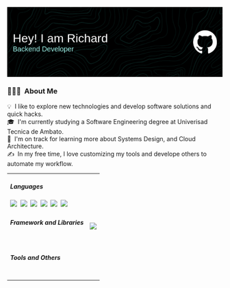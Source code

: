 <img alt="Night Coding" src="https://raw.githubusercontent.com/noesrichard/portfolio/master/src/assets/github-header-image.png" width="900" align="center"/>
<br>

<div>
</div>

### 👨🏻‍💻 &nbsp;About Me

💡 &nbsp;I like to explore new technologies and develop software solutions and quick hacks.\
🎓 &nbsp;I'm currently studying a Software Engineering degree at Univerisad Tecnica de Ambato.\
🌱 &nbsp;I'm on track for learning more about Systems Design, and Cloud Architecture.\
✍️ &nbsp;In my free time, I love customizing my tools and develope others to automate my workflow.

<table>
  <tr>
        <td>
            <h5>Languages</h5>
            <div>
            <img src="https://img.shields.io/badge/-Python-000000?style=flat&logo=python"/>&nbsp;
            <img src="https://img.shields.io/badge/-JavaScript-000000?style=flat&logo=javascript"/>&nbsp;
            <img src="https://img.shields.io/badge/Java-000000?style=flat&logo=openjdk&logoColor=FFA518"/>&nbsp;
            <img src="https://img.shields.io/badge/-HTML-000000?style=flat&logo=HTML5"/>&nbsp;
            <img src="https://img.shields.io/badge/-CSS-000000?style=flat&logo=CSS3&logoColor=1572B6"/>&nbsp;
            <img src="https://img.shields.io/badge/-Markdown-000000?style=flat&logo=markdown"/>
            </div>
        </td>
        <td rowspan="4">
      <img src="https://github-readme-stats.vercel.app/api/top-langs/?username=noesrichard&layout=donut-vertical&theme=dark"/>
        </td>
  </tr>
  <tr>
    <td>
            <h5>Framework and Libraries</h5>
            <div>
                <img alt="" src="https://img.shields.io/badge/-React-000000?style=flat&logo=react"/>&nbsp;
                <img alt="" src="https://img.shields.io/badge/-Angular-000000?style=flat&logo=angular&logoColor=HTML5"/>&nbsp;
                <img alt="" src="https://img.shields.io/badge/-Node.js-000000?style=flat&logo=node.js"/>&nbsp;
                <img alt="" src="https://img.shields.io/badge/-Flask-000000?style=flat&logo=flask"/>&nbsp;
                <img alt="" src="https://img.shields.io/badge/-Spring-000000?style=flat&logo=spring"/>&nbsp;
            </div>
        </td>
  </tr>
  <tr>
    <td>
            <h5>Tools and Others</h5>
            <div>
                <img alt="" src="https://img.shields.io/badge/-Git-000000?style=flat&logo=git"/>&nbsp;
                <img alt="" src="https://img.shields.io/badge/-Docker-000000?style=flat&logo=docker"/>&nbsp;
                <img alt="" src="https://img.shields.io/badge/-Latex-000000?style=flat&logo=latex"/>&nbsp;
            </div>
  </tr>
</table>
